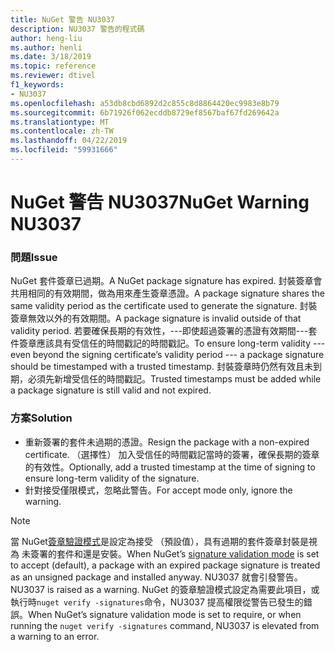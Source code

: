 ```yaml
---
title: NuGet 警告 NU3037
description: NU3037 警告的程式碼
author: heng-liu
ms.author: henli
ms.date: 3/18/2019
ms.topic: reference
ms.reviewer: dtivel
f1_keywords:
- NU3037
ms.openlocfilehash: a53db8cbd6892d2c855c8d8864420ec9983e8b79
ms.sourcegitcommit: 6b71926f062ecddb8729ef8567baf67fd269642a
ms.translationtype: MT
ms.contentlocale: zh-TW
ms.lasthandoff: 04/22/2019
ms.locfileid: "59931666"
---
```

# <a name="nuget-warning-nu3037"></a><span data-ttu-id="9bba6-103">NuGet 警告 NU3037</span><span class="sxs-lookup"><span data-stu-id="9bba6-103">NuGet Warning NU3037</span></span>

### <a name="issue"></a><span data-ttu-id="9bba6-104">問題</span><span class="sxs-lookup"><span data-stu-id="9bba6-104">Issue</span></span>

<span data-ttu-id="9bba6-105">NuGet 套件簽章已過期。</span><span class="sxs-lookup"><span data-stu-id="9bba6-105">A NuGet package signature has expired.</span></span>
<span data-ttu-id="9bba6-106">封裝簽章會共用相同的有效期間，做為用來產生簽章憑證。</span><span class="sxs-lookup"><span data-stu-id="9bba6-106">A package signature shares the same validity period as the certificate used to generate the signature.</span></span> <span data-ttu-id="9bba6-107">封裝簽章無效以外的有效期間。</span><span class="sxs-lookup"><span data-stu-id="9bba6-107">A package signature is invalid outside of that validity period.</span></span>
<span data-ttu-id="9bba6-108">若要確保長期的有效性，---即使超過簽署的憑證有效期間---套件簽章應該具有受信任的時間戳記的時間戳記。</span><span class="sxs-lookup"><span data-stu-id="9bba6-108">To ensure long-term validity --- even beyond the signing certificate’s validity period --- a package signature should be timestamped with a trusted timestamp.</span></span> <span data-ttu-id="9bba6-109">封裝簽章時仍然有效且未到期，必須先新增受信任的時間戳記。</span><span class="sxs-lookup"><span data-stu-id="9bba6-109">Trusted timestamps must be added while a package signature is still valid and not expired.</span></span>


### <a name="solution"></a><span data-ttu-id="9bba6-110">方案</span><span class="sxs-lookup"><span data-stu-id="9bba6-110">Solution</span></span>

* <span data-ttu-id="9bba6-111">重新簽署的套件未過期的憑證。</span><span class="sxs-lookup"><span data-stu-id="9bba6-111">Resign the package with a non-expired certificate.</span></span> <span data-ttu-id="9bba6-112">（選擇性） 加入受信任的時間戳記當時的簽署，確保長期的簽章的有效性。</span><span class="sxs-lookup"><span data-stu-id="9bba6-112">Optionally, add a trusted timestamp at the time of signing to ensure long-term validity of the signature.</span></span>
* <span data-ttu-id="9bba6-113">針對接受僅限模式，忽略此警告。</span><span class="sxs-lookup"><span data-stu-id="9bba6-113">For accept mode only, ignore the warning.</span></span>

> [!Note]
> <span data-ttu-id="9bba6-114">當 NuGet[簽章驗證模式](https://docs.microsoft.com/en-us/nuget/consume-packages/installing-signed-packages#configure-package-signature-requirements)是設定為接受 （預設值），具有過期的套件簽章封裝是視為 未簽署的套件和還是安裝。</span><span class="sxs-lookup"><span data-stu-id="9bba6-114">When NuGet’s [signature validation mode](https://docs.microsoft.com/en-us/nuget/consume-packages/installing-signed-packages#configure-package-signature-requirements) is set to accept (default), a package with an expired package signature is treated as an unsigned package and installed anyway.</span></span> <span data-ttu-id="9bba6-115">NU3037 就會引發警告。</span><span class="sxs-lookup"><span data-stu-id="9bba6-115">NU3037 is raised as a warning.</span></span> <span data-ttu-id="9bba6-116">NuGet 的簽章驗證模式設定為需要此項目，或執行時`nuget verify -signatures`命令，NU3037 提高權限從警告已發生的錯誤。</span><span class="sxs-lookup"><span data-stu-id="9bba6-116">When NuGet’s signature validation mode is set to require, or when running the `nuget verify -signatures` command, NU3037 is elevated from a warning to an error.</span></span> 